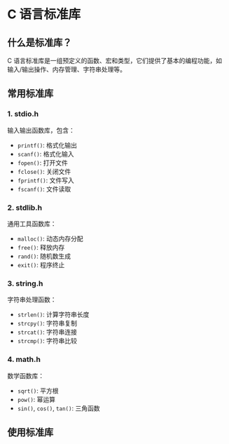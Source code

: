 # C 语言标准库

## 什么是标准库？

C 语言标准库是一组预定义的函数、宏和类型，它们提供了基本的编程功能，如输入/输出操作、内存管理、字符串处理等。

## 常用标准库

### 1. stdio.h
输入输出函数库，包含：
- `printf()`: 格式化输出
- `scanf()`: 格式化输入
- `fopen()`: 打开文件
- `fclose()`: 关闭文件
- `fprintf()`: 文件写入
- `fscanf()`: 文件读取

### 2. stdlib.h
通用工具函数库：
- `malloc()`: 动态内存分配
- `free()`: 释放内存
- `rand()`: 随机数生成
- `exit()`: 程序终止

### 3. string.h
字符串处理函数：
- `strlen()`: 计算字符串长度
- `strcpy()`: 字符串复制
- `strcat()`: 字符串连接
- `strcmp()`: 字符串比较

### 4. math.h
数学函数库：
- `sqrt()`: 平方根
- `pow()`: 幂运算
- `sin()`, `cos()`, `tan()`: 三角函数

## 使用标准库